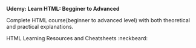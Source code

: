 __Udemy: Learn HTML: Begginer to Advanced__
 
 Complete HTML course(beginner to advanced level) with both theoretical and practical explanations.
 
 HTML Learning Resources and Cheatsheets :neckbeard:

